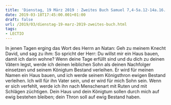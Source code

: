 ```yaml
---
title: 'Dienstag, 19 März 2019 : Zweites Buch Samuel 7,4-5a.12-14a.16.'
date: 2019-03-18T17:45:00.001+01:00
draft: false
url: /2019/03/dienstag-19-marz-2019-zweites-buch.html
tags: 
- LECTIO
---
```


In jenen Tagen erging das Wort des Herrn an Natan: Geh zu meinem Knecht David, und sag zu ihm: So spricht der Herr: Du willst mir ein Haus bauen, damit ich darin wohne? Wenn deine Tage erfüllt sind und du dich zu deinen Vätern legst, werde ich deinen leiblichen Sohn als deinen Nachfolger einsetzen und seinem Königtum Bestand verleihen. Er wird für meinen Namen ein Haus bauen, und ich werde seinem Königsthron ewigen Bestand verleihen. Ich will für ihn Vater sein, und er wird für mich Sohn sein. Wenn er sich verfehlt, werde ich ihn nach Menschenart mit Ruten und mit Schlägen züchtigen. Dein Haus und dein Königtum sollen durch mich auf ewig bestehen bleiben; dein Thron soll auf ewig Bestand haben.